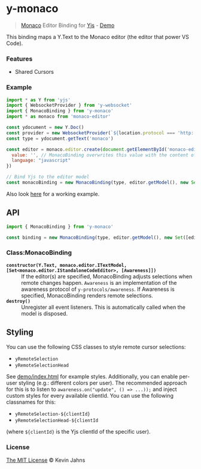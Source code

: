 # y-monaco
> [Monaco](https://microsoft.github.io/monaco-editor/index.html) Editor Binding for [Yjs](https://github.com/y-js/yjs) - [Demo](https://demos.yjs.dev/monaco/monaco.html)

This binding maps a Y.Text to the Monaco editor (the editor that power VS Code).

### Features

* Shared Cursors

### Example

```js
import * as Y from 'yjs'
import { WebsocketProvider } from 'y-websocket'
import { MonacoBinding } from 'y-monaco'
import * as monaco from 'monaco-editor'

const ydocument = new Y.Doc()
const provider = new WebsocketProvider(`${location.protocol === 'http:' ? 'ws:' : 'wss:'}//localhost:1234`, 'monaco', ydocument)
const type = ydocument.getText('monaco')

const editor = monaco.editor.create(document.getElementById('monaco-editor'), {
  value: '', // MonacoBinding overwrites this value with the content of type
  language: "javascript"
})

// Bind Yjs to the editor model
const monacoBinding = new MonacoBinding(type, editor.getModel(), new Set([editor]), provider.awareness)
```

Also look [here](https://github.com/y-js/yjs-demos/tree/master/monaco) for a working example.

## API

```js
import { MonacoBinding } from 'y-monaco'

const binding = new MonacoBinding(type, editor.getModel(), new Set([editor]), provider.awareness)
```

### Class:MonacoBinding

<dl>
  <b><code>constructor(Y.Text, monaco.editor.ITextModel, [Set&lt;monaco.editor.IStandaloneCodeEditor&gt;, [Awareness]])</code></b>
  <dd>If the editor(s) are specified, MonacoBinding adjusts selections when remote changes happen. <code>Awareness</code> is an implementation of the awareness protocol of <code>y-protocols/awareness</code>. If Awareness is specified, MonacoBinding renders remote selections.</dd>
  <b><code>destroy()</code></b>
  <dd>Unregister all event listeners. This is automatically called when the model is disposed.</dd>
</dl>

## Styling

You can use the following CSS classes to style remote cursor selections:

- `yRemoteSelection`
- `yRemoteSelectionHead`

See [demo/index.html](demo/index.html) for example styles. Additionally, you can enable per-user styling (e.g.: different colors per user). The recommended approach for this is to listen to `awareness.on("update", () => ...));` and inject custom styles for every available clientId. You can use the following classnames for this:

- `yRemoteSelection-${clientId}`
- `yRemoteSelectionHead-${clientId`

(where `${clientId}` is the Yjs clientId of the specific user).
### License

[The MIT License](./LICENSE) © Kevin Jahns
